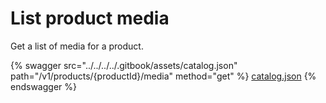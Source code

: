 # List product media

Get a list of media for a product.

{% swagger src="../../../../.gitbook/assets/catalog.json" path="/v1/products/{productId}/media" method="get" %}
[catalog.json](../../../../.gitbook/assets/catalog.json)
{% endswagger %}
